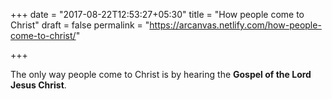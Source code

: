+++
date = "2017-08-22T12:53:27+05:30"
title = "How people come to Christ"
draft = false
permalink = "https://arcanvas.netlify.com/how-people-come-to-christ/"

+++

The only way people come to Christ is by hearing the **Gospel of the Lord Jesus Christ**.
